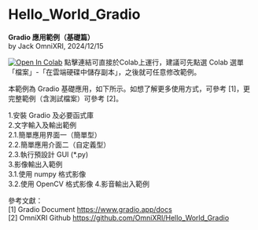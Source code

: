 # Hello_World_Gradio

**Gradio 應用範例（基礎篇）**   
by Jack OmniXRI, 2024/12/15  

[![Open In Colab](https://colab.research.google.com/assets/colab-badge.svg)](https://colab.research.google.com/github/OmniXRI/Hello_World_Gradio/blob/main/Hello_World_Gradio.ipynb)  點擊連結可直接於Colab上運行，建議可先點選 Colab 選單「檔案」-「在雲端硬碟中儲存副本」，之後就可任意修改範例。  

本範例為 Gradio 基礎應用，如下所示。如想了解更多使用方式，可參考 [1]，更完整範例（含測試檔案）可參考 [2]。  

1.安裝 Gradio 及必要函式庫  
2.文字輸入及輸出範例  
2.1.簡單應用界面一（簡單型）  
2.2.簡單應用介面二（自定義型）  
2.3.執行預設計 GUI (*.py)  
3.影像輸出入範例  
3.1.使用 numpy 格式影像  
3.2.使用 OpenCV 格式影像 4.影音輸出入範例  

參考文獻：  
[1] Gradio Document https://www.gradio.app/docs  
[2] OmniXRI Github https://github.com/OmniXRI/Hello_World_Gradio   
